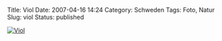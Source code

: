 Title: Viol
Date: 2007-04-16 14:24
Category: Schweden
Tags: Foto, Natur
Slug: viol
Status: published

[![Viol](/pic/viol_s.jpg "Viol")](/pic/viol_l.jpg)

